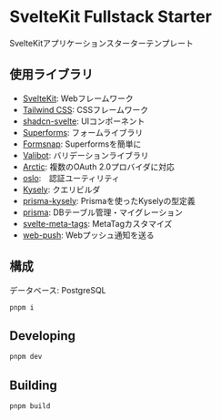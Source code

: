 # SvelteKit Fullstack Starter

SvelteKitアプリケーションスターターテンプレート

## 使用ライブラリ
- [SvelteKit](https://github.com/sveltejs/kit): Webフレームワーク
- [Tailwind CSS](https://github.com/tailwindlabs/tailwindcss): CSSフレームワーク
- [shadcn-svelte](https://github.com/huntabyte/shadcn-svelte): UIコンポーネント
- [Superforms](https://github.com/ciscoheat/sveltekit-superforms): フォームライブラリ
- [Formsnap](https://github.com/svecosystem/formsnap): Superformsを簡単に
- [Valibot](https://github.com/fabian-hiller/valibot): バリデーションライブラリ
- [Arctic](https://github.com/pilcrowOnPaper/arctic): 複数のOAuth 2.0プロバイダに対応
- [oslo](https://github.com/oslo-project):　認証ユーティリティ
- [Kysely](https://github.com/kysely-org/kysely): クエリビルダ
- [prisma-kysely](https://github.com/valtyr/prisma-kysely): Prismaを使ったKyselyの型定義
- [prisma](https://github.com/prisma/prisma): DBテーブル管理・マイグレーション
- [svelte-meta-tags](https://github.com/oekazuma/svelte-meta-tags): MetaTagカスタマイズ
- [web-push](https://github.com/web-push-libs/web-push): Webプッシュ通知を送る

## 構成

データベース: PostgreSQL


```bash
pnpm i
```

## Developing

```bash
pnpm dev
```

## Building

```bash
pnpm build
```
